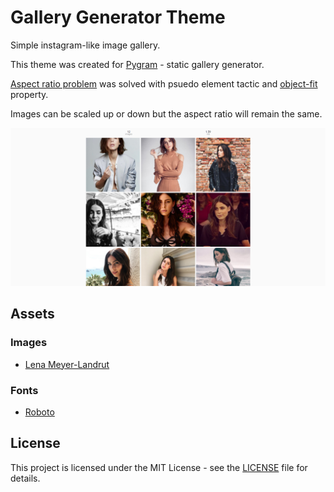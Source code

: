 # Gallery Generator Theme
Simple instagram-like image gallery.

This theme was created for [Pygram](https://github.com/malcodeman/Pygram) - static gallery generator.

[Aspect ratio problem](https://css-tricks.com/aspect-ratio-boxes/) was solved with psuedo element tactic and [object-fit](https://developer.mozilla.org/en-US/docs/Web/CSS/object-fit) property.

Images can be scaled up or down but the aspect ratio will remain the same.

![Homepage image](screenshots/homepage.png?raw=true)

## Assets

### Images
* [Lena Meyer-Landrut](https://www.instagram.com/lenameyerlandrut)

### Fonts
* [Roboto](https://fonts.google.com/specimen/Roboto)

## License
This project is licensed under the MIT License - see the [LICENSE](LICENSE) file for details.

